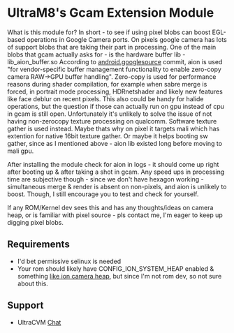 # UltraM8's Gcam Extension Module
What is this module for?
In short - to see if using pixel blobs can boost EGL-based operations in Google Camera ports.
On pixels google camera has lots of support blobs that are taking their part in processing.
One of the main blobs that gcam actually asks for - is the hardware buffer lib - lib_aion_buffer.so
According to [android.googlesource](https://android.googlesource.com/device/google/wahoo/+/6c2a01b%5E%21/) 
commit, aion is used "for vendor-specific buffer management functionality to enable zero-copy camera RAW->GPU buffer
handling". 
Zero-copy is used for performance reasons during shader compilation, for example when sabre merge is forced, in portrait 
mode processing, HDRnetshader and likely new features like face deblur on recent pixels. This also could be handy for 
halide operations, but the question if those can actually run on gpu instead of cpu in gcam is still open.
Unfortunately it's unlikely to solve the issue of not having non-zerocopy texture processing on qualcomm. Software
texture gather is used instead. Maybe thats why on pixel it targets mali which has extention for native 16bit texture gather.
Or maybe it helps booting sw gather, since as I mentioned above - aion lib existed long before moving to mali gpu.

After installing the module check for aion in logs - it should come up right after booting up & after taking a shot in gcam.
Any speed ups in processing time are subjective though - since we don't have hexagon working - simultaneous merge & render
is absent on non-pixels, and aion is unlikely to boost. Though, I still encourage you to test and check for yourself.

If any ROM/Kernel dev sees this and has any thoughts/ideas on camera heap, or is familiar with pixel source - pls
contact me, I'm eager to keep up digging pixel blobs.

## Requirements
* I'd bet permissive selinux is needed
* Your rom should likely have CONFIG_ION_SYSTEM_HEAP enabled & something [like ion camera heap](https://github.com/UtsavBalar1231/kernel_xiaomi_sm8250/commit/d0d97148af7769b23136807f7fd386026908d209), but since I'm not rom dev, so not sure about this.

## Support
* UltraCVM [Chat](https://t.me/ucvm_gcam)
